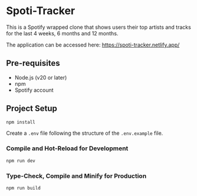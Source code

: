 # Spoti-Tracker

This is a Spotify wrapped clone that shows users their top artists and tracks
for the last 4 weeks, 6 months and 12 months.

The application can be accessed here: https://spoti-tracker.netlify.app/

## Pre-requisites

- Node.js (v20 or later)
- npm
- Spotify account

## Project Setup

```sh
npm install
```

Create a `.env` file following the structure of the `.env.example` file.

### Compile and Hot-Reload for Development

```sh
npm run dev
```

### Type-Check, Compile and Minify for Production

```sh
npm run build
```
